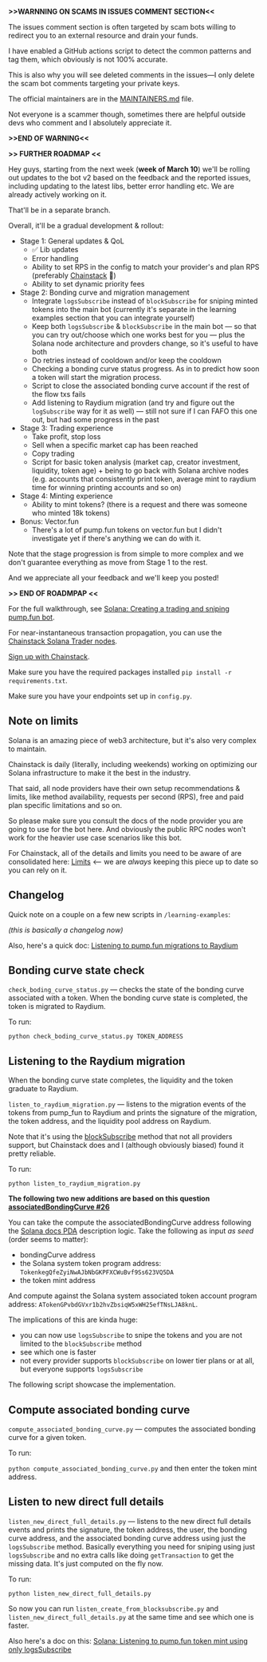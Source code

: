 **>>WARNNING ON SCAMS IN ISSUES COMMENT SECTION<<**

The issues comment section is often targeted by scam bots willing to redirect you to an external resource and drain your funds.

I have enabled a GitHub actions script to detect the common patterns and tag them, which obviously is not 100% accurate.

This is also why you will see deleted comments in the issues—I only delete the scam bot comments targeting your private keys.

The official maintainers are in the [MAINTAINERS.md](MAINTAINERS.md) file.

Not everyone is a scammer though, sometimes there are helpful outside devs who comment and I absolutely appreciate it.

**>>END OF WARNING<<**

**>> FURTHER ROADMAP <<**

Hey guys, starting from the next week (**week of March 10**) we'll be rolling out updates to the bot v2 based on the feedback and the reported issues, including updating to the latest libs, better error handling etc. We are already actively working on it.

That'll be in a separate branch.

Overall, it'll be a gradual development & rollout:

* Stage 1: General updates & QoL
  * ✅ Lib updates
  * Error handling
  * Ability to set RPS in the config to match your provider's and plan RPS (preferably [Chainstack](https://console.chainstack.com/) 🤩)
  * Ability to set dynamic priority fees
* Stage 2: Bonding curve and migration management
  * Integrate `logsSubscribe` instead of `blockSubscribe` for sniping minted tokens into the main bot (currently it's separate in the learning examples section that you can integrate yourself)
  * Keep both `logsSubscribe` & `blockSubscribe` in the main bot — so that you can try out/choose which one works best for you — plus the Solana node architecture and provders change, so it's useful to have both
  * Do retries instead of cooldown and/or keep the cooldown
  * Checking a bonding curve status progress. As in to predict how soon a token will start the migration process.
  * Script to close the associated bonding curve account if the rest of the flow txs fails
  * Add listening to Raydium migration (and try and figure out the `logSubscribe` way for it as well) — still not sure if I can FAFO this one out, but had some progress in the past
* Stage 3: Trading experience
  * Take profit, stop loss
  * Sell when a specific market cap has been reached
  * Copy trading
  * Script for basic token analysis (market cap, creator investment, liquidity, token age) + being to go back with Solana archive nodes (e.g. accounts that consistently print token, average mint to raydium time for winning printing accounts and so on)
* Stage 4: Minting experience
  * Ability to mint tokens? (there is a request and there was someone who minted 18k tokens)
* Bonus: Vector.fun
  * There's a lot of pump.fun tokens on vector.fun but I didn't investigate yet if there's anything we can do with it.

Note that the stage progression is from simple to more complex and we don't guarantee everything as move from Stage 1 to the rest.

And we appreciate all your feedback and we'll keep you posted!

**>> END OF ROADMPAP <<**

For the full walkthrough, see [Solana: Creating a trading and sniping pump.fun bot](https://docs.chainstack.com/docs/solana-creating-a-pumpfun-bot).

For near-instantaneous transaction propagation, you can use the [Chainstack Solana Trader nodes](https://docs.chainstack.com/docs/trader-nodes).

[Sign up with Chainstack](https://console.chainstack.com).

Make sure you have the required packages installed `pip install -r requirements.txt`.

Make sure you have your endpoints set up in `config.py`.

## Note on limits

Solana is an amazing piece of web3 architecture, but it's also very complex to maintain.

Chainstack is daily (literally, including weekends) working on optimizing our Solana infrastructure to make it the best in the industry.

That said, all node providers have their own setup recommendations & limits, like method availability, requests per second (RPS), free and paid plan specific limitations and so on.

So please make sure you consult the docs of the node provider you are going to use for the bot here. And obviously the public RPC nodes won't work for the heavier use case scenarios like this bot.

For Chainstack, all of the details and limits you need to be aware of are consolidated here: [Limits](https://docs.chainstack.com/docs/limits) <— we are _always_ keeping this piece up to date so you can rely on it.

## Changelog

Quick note on a couple on a few new scripts in `/learning-examples`:

*(this is basically a changelog now)*

Also, here's a quick doc: [Listening to pump.fun migrations to Raydium](https://docs.chainstack.com/docs/solana-listening-to-pumpfun-migrations-to-raydium)

## Bonding curve state check

`check_boding_curve_status.py` — checks the state of the bonding curve associated with a token. When the bonding curve state is completed, the token is migrated to Raydium.

To run:

`python check_boding_curve_status.py TOKEN_ADDRESS`

## Listening to the Raydium migration

When the bonding curve state completes, the liquidity and the token graduate to Raydium.

`listen_to_raydium_migration.py` — listens to the migration events of the tokens from pump_fun to Raydium and prints the signature of the migration, the token address, and the liquidity pool address on Raydium.

Note that it's using the [blockSubscribe]([url](https://docs.chainstack.com/reference/blocksubscribe-solana)) method that not all providers support, but Chainstack does and I (although obviously biased) found it pretty reliable.

To run:

`python listen_to_raydium_migration.py`

**The following two new additions are based on this question [associatedBondingCurve #26](https://github.com/chainstacklabs/pump-fun-bot/issues/26)**

You can take the compute the associatedBondingCurve address following the [Solana docs PDA](https://solana.com/docs/core/pda) description logic. Take the following as input *as seed* (order seems to matter):

- bondingCurve address
- the Solana system token program address: `TokenkegQfeZyiNwAJbNbGKPFXCWuBvf9Ss623VQ5DA`
- the token mint address

And compute against the Solana system associated token account program address: `ATokenGPvbdGVxr1b2hvZbsiqW5xWH25efTNsLJA8knL`.

The implications of this are kinda huge:
* you can now use `logsSubscribe` to snipe the tokens and you are not limited to the `blockSubscribe` method
* see which one is faster
* not every provider supports `blockSubscribe` on lower tier plans or at all, but everyone supports `logsSubscribe`

The following script showcase the implementation.

## Compute associated bonding curve

`compute_associated_bonding_curve.py` — computes the associated bonding curve for a given token.    

To run:

`python compute_associated_bonding_curve.py` and then enter the token mint address.

## Listen to new direct full details

`listen_new_direct_full_details.py` — listens to the new direct full details events and prints the signature, the token address, the user, the bonding curve address, and the associated bonding curve address using just the `logsSubscribe` method. Basically everything you need for sniping using just `logsSubscribe` and no extra calls like doing `getTransaction` to get the missing data. It's just computed on the fly now.

To run:

`python listen_new_direct_full_details.py`

So now you can run `listen_create_from_blocksubscribe.py` and `listen_new_direct_full_details.py` at the same time and see which one is faster.

Also here's a doc on this: [Solana: Listening to pump.fun token mint using only logsSubscribe](https://docs.chainstack.com/docs/solana-listening-to-pumpfun-token-mint-using-only-logssubscribe)
